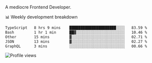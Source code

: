 A mediocre Frontend Developer.

📊 Weekly development breakdown
<!--START_SECTION:waka-->

```txt
TypeScript   8 hrs 9 mins    █████████████████████░░░░   83.59 %
Bash         1 hr 1 min      ██▓░░░░░░░░░░░░░░░░░░░░░░   10.46 %
Other        15 mins         ▓░░░░░░░░░░░░░░░░░░░░░░░░   02.71 %
JSON         13 mins         ▓░░░░░░░░░░░░░░░░░░░░░░░░   02.27 %
GraphQL      3 mins          ░░░░░░░░░░░░░░░░░░░░░░░░░   00.66 %
```

<!--END_SECTION:waka-->

<img src="https://gpvc.arturio.dev/iqbalfasri" alt="Profile views"/>
